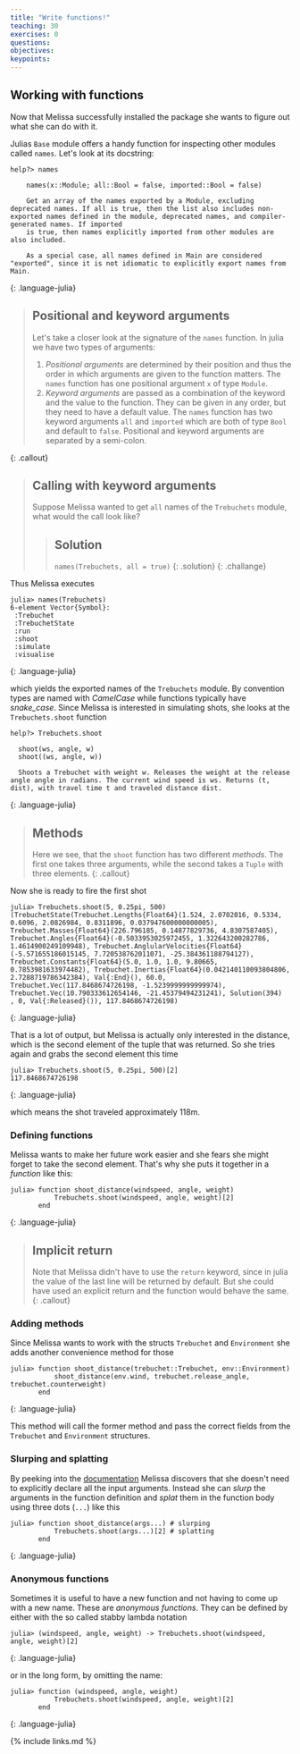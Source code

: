 ```yaml
---
title: "Write functions!"
teaching: 30
exercises: 0
questions:
objectives:
keypoints:
---
```


## Working with functions

Now that Melissa successfully installed the package she wants to figure out what she can do with it.

Julias `Base` module offers a handy function for inspecting other modules called `names`.
Let's look at its docstring:
~~~
help?> names

    names(x::Module; all::Bool = false, imported::Bool = false)

    Get an array of the names exported by a Module, excluding deprecated names. If all is true, then the list also includes non-exported names defined in the module, deprecated names, and compiler-generated names. If imported
    is true, then names explicitly imported from other modules are also included.

    As a special case, all names defined in Main are considered "exported", since it is not idiomatic to explicitly export names from Main.
~~~
{: .language-julia}
> ## Positional and keyword arguments
> Let's take a closer look at the signature of the `names` function.
> In julia we have two types of arguments:
> 1. _Positional arguments_ are determined by their position and thus the order in which arguments are given to the function matters.
>  The `names` function has one positional argument `x` of type `Module`.
> 2. _Keyword arguments_ are passed as a combination of the keyword and the value to the function.
> They can be given in any order, but they need to have a default value.
> The `names` function has two keyword arguments `all` and `imported` which are both of type `Bool` and default to `false`.
> Positional and keyword arguments are separated by a semi-colon.
>
{: .callout}

> ## Calling with keyword arguments
> Suppose Melissa wanted to get `all` names of the `Trebuchets` module, what would the call look like?
> >## Solution
> >`names(Trebuchets, all = true)`
> {: .solution}
{: .challange}


Thus Melissa executes
~~~
julia> names(Trebuchets)
6-element Vector{Symbol}:
 :Trebuchet
 :TrebuchetState
 :run
 :shoot
 :simulate
 :visualise
~~~
{: .language-julia}

which yields the exported names of the `Trebuchets` module.
By convention types are named with _CamelCase_ while functions typically have _snake_case_.
Since Melissa is interested in simulating shots, she looks at the `Trebuchets.shoot` function
~~~
help?> Trebuchets.shoot

  shoot(ws, angle, w)
  shoot((ws, angle, w))

  Shoots a Trebuchet with weight w. Releases the weight at the release angle angle in radians. The current wind speed is ws. Returns (t, dist), with travel time t and traveled distance dist.
~~~
{: .language-julia}
> ## Methods
> Here we see, that the `shoot` function has two different _methods_.
> The first one takes three arguments, while the second takes a `Tuple` with three elements.
{: .callout}

Now she is ready to fire the first shot
~~~
julia> Trebuchets.shoot(5, 0.25pi, 500)
(TrebuchetState(Trebuchet.Lengths{Float64}(1.524, 2.0702016, 0.5334, 0.6096, 2.0826984, 0.8311896, 0.037947600000000005), Trebuchet.Masses{Float64}(226.796185, 0.14877829736, 4.8307587405), Trebuchet.Angles{Float64}(-0.5033953025972455, 1.322643200282786, 1.4614900249109948), Trebuchet.AnglularVelocities{Float64}(-5.571655186015145, 7.720538762011071, -25.384361188794127), Trebuchet.Constants{Float64}(5.0, 1.0, 1.0, 9.80665, 0.7853981633974482), Trebuchet.Inertias{Float64}(0.042140110093804806, 2.7288719786342384), Val{:End}(), 60.0, Trebuchet.Vec(117.8468674726198, -1.5239999999999974), Trebuchet.Vec(10.790333612654146, -21.45379494231241), Solution(394)
, 0, Val{:Released}()), 117.8468674726198)
~~~
{: .language-julia}

That is a lot of output, but Melissa is actually only interested in the distance, which is the second element of the tuple that was returned.
So she tries again and grabs the second element this time
~~~
julia> Trebuchets.shoot(5, 0.25pi, 500)[2]
117.8468674726198
~~~
{: .language-julia}

which means the shot traveled approximately 118m.

### Defining functions

Melissa wants to make her future work easier and she fears she might forget to take the second element.
That's why she puts it together in a _function_ like this:
~~~
julia> function shoot_distance(windspeed, angle, weight)
           Trebuchets.shoot(windspeed, angle, weight)[2]
       end
~~~
{: .language-julia}

> ## Implicit return
> Note that Melissa didn't have to use the `return` keyword, since in julia the value of the last line will be returned by default.
> But she could have used an explicit return and the function would behave the same.
{: .callout}

### Adding methods

Since Melissa wants to work with the structs `Trebuchet` and `Environment` she adds another convenience method for those
~~~
julia> function shoot_distance(trebuchet::Trebuchet, env::Environment)
           shoot_distance(env.wind, trebuchet.release_angle, trebuchet.counterweight)
       end
~~~
{: .language-julia}

This method will call the former method and pass the correct fields from the `Trebuchet` and `Environment` structures.

### Slurping and splatting

By peeking into the [documentation](https://docs.julialang.org/en/v1/manual/faq/#The-two-uses-of-the-...-operator:-slurping-and-splatting) Melissa discovers that she doesn't need to explicitly declare all the input arguments.
Instead she can _slurp_ the arguments in the function definition and _splat_ them in the function body using three dots (`...`) like this
~~~
julia> function shoot_distance(args...) # slurping
           Trebuchets.shoot(args...)[2] # splatting
       end
~~~
{: .language-julia}


### Anonymous functions

Sometimes it is useful to have a new function and not having to come up with a new name.
These are _anonymous functions_.
They can be defined by either with the so called stabby lambda notation

~~~
julia> (windspeed, angle, weight) -> Trebuchets.shoot(windspeed, angle, weight)[2]
~~~
{: .language-julia}

or in the long form, by omitting the name:

~~~
julia> function (windspeed, angle, weight)
           Trebuchets.shoot(windspeed, angle, weight)[2]
       end
~~~
{: .language-julia}

{% include links.md %}
